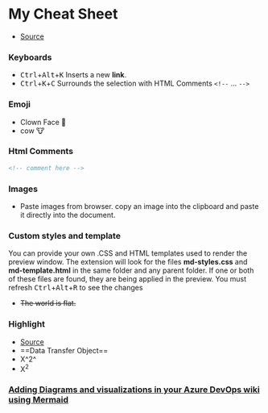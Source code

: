 # My Cheat Sheet

- [Source](https://github.com/MadsKristensen/MarkdownEditor2022)

### Keyboards
- <kbd>Ctrl</kbd>+<kbd>Alt</kbd>+<kbd>K</kbd> Inserts a new **link**.
- <kbd>Ctrl</kbd>+<kbd>K</kbd>+<kbd>C</kbd> Surrounds the selection with HTML Comments `<!--` ... `-->`

### Emoji

- Clown Face :clown_face:
 - cow :cow:
 
### Html Comments
```html
<!-- comment here -->
```

### Images
- Paste images from browser.  copy an image into the clipboard and paste it directly into the document.

### Custom styles and template
You can provide your own .CSS and HTML templates used to render the preview window. 
The extension will look for the files **md-styles.css** and **md-template.html** in the same folder and any parent folder. If one or both of these files are found, they are being applied in the preview.
You must refresh <kbd>Ctrl</kbd>+<kbd>Alt</kbd>+<kbd>R</kbd> to see the changes



- ~~The world is flat.~~

### Highlight
- [Source](https://www.markdownguide.org/extended-syntax#highlight)
- ==Data Transfer Object== 
- X^2^
- X<sup>2</sup>

### [Adding Diagrams and visualizations in your Azure DevOps wiki using Mermaid](https://dailydotnettips.com/adding-diagram-and-visualizations-in-your-azure-devops-wiki-using-mermaid/)

